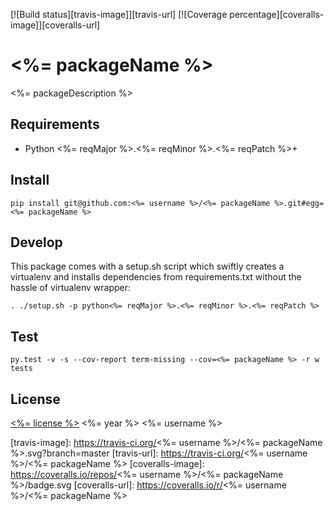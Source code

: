 [![Build status][travis-image]][travis-url] 
[![Coverage percentage][coveralls-image]][coveralls-url]

# <%= packageName %>

<%= packageDescription %>

## Requirements

- Python <%= reqMajor %>.<%= reqMinor %>.<%= reqPatch %>+

## Install

```
pip install git@github.com:<%= username %>/<%= packageName %>.git#egg=<%= packageName %>
```

## Develop

This package comes with a setup.sh script which swiftly
creates a virtualenv and installs dependencies from requirements.txt
without the hassle of virtualenv wrapper:

```
. ./setup.sh -p python<%= reqMajor %>.<%= reqMinor %>.<%= reqPatch %>
```

## Test

```
py.test -v -s --cov-report term-missing --cov=<%= packageName %> -r w tests
```

## License

[<%= license %>](LICENSE) <%= year %> <%= username %>

[travis-image]: https://travis-ci.org/<%= username %>/<%= packageName %>.svg?branch=master
[travis-url]: https://travis-ci.org/<%= username %>/<%= packageName %>
[coveralls-image]: https://coveralls.io/repos/<%= username %>/<%= packageName %>/badge.svg
[coveralls-url]: https://coveralls.io/r/<%= username %>/<%= packageName %>
